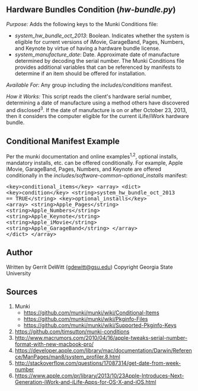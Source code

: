 Hardware Bundles Condition (_hw-bundle.py_)
----------
*Purpose:* Adds the following keys to the Munki Conditions file:
* _system_hw_bundle_oct_2013_: Boolean.  Indicates whether the system is eligible for current versions of iMovie, GarageBand, Pages, Numbers, and Keynote by virtue of having a hardware bundle license.
* _system_manufacture_date_: Date.  Approximate date of manufacture determined by decoding the serial number.
The Munki Conditions file provides additional variables that can be referenced by manifests to determine if an item should be offered for installation.

*Available For:* Any group including the _includes/conditions_ manifest.

*How it Works:*  This script reads the client's hardware serial number, determining a date of manufacture using a method others have discovered and disclosed<sup>3</sup>.  If the date of manufacture is on or after October 23, 2013, then it considers the computer eligible for the current iLife/iWork hardware bundle.

Conditional Manifest Example
----------
Per the munki documentation and online examples<sup>1,2</sup>, optional installs, mandatory installs, etc. can be offered conditionally.  For example, Apple iMovie, GarageBand, Pages, Numbers, and Keynote are offered conditionally in the _includes/software-common-optional_installs_ manifest:<pre>
	&lt;key>conditional_items&lt;/key>
	&lt;array&gt;
		&lt;dict&gt;
		&lt;key&gt;condition&lt;/key&gt;
		&lt;string&gt;system_hw_bundle_oct_2013 == TRUE&lt;/string&gt;
		&lt;key&gt;optional_installs&lt;/key&gt;
		&lt;array&gt;
                	&lt;string&gt;Apple_Pages&lt;/string&gt;
             		&lt;string&gt;Apple_Numbers&lt;/string&gt;
 		            &lt;string&gt;Apple_Keynote&lt;/string&gt;
        	        &lt;string&gt;Apple_iMovie&lt;/string&gt;
	                &lt;string&gt;Apple_GarageBand&lt;/string&gt;
		&lt;/array&gt;
		&lt;/dict&gt;
        &lt;/array&gt;
</pre>

Author
----------
Written by Gerrit DeWitt (gdewitt@gsu.edu)
Copyright Georgia State University

Sources
----------
1. Munki
   * https://github.com/munki/munki/wiki/Conditional-Items
   * https://github.com/munki/munki/wiki/Pkginfo-Files
   * https://github.com/munki/munki/wiki/Supported-Pkginfo-Keys
2. https://github.com/timsutton/munki-conditions
3. http://www.macrumors.com/2010/04/16/apple-tweaks-serial-number-format-with-new-macbook-pro/
4. https://developer.apple.com/library/mac/documentation/Darwin/Reference/ManPages/man8/system_profiler.8.html
5. http://stackoverflow.com/questions/17087314/get-date-from-week-number
6. https://www.apple.com/pr/library/2013/10/23Apple-Introduces-Next-Generation-iWork-and-iLife-Apps-for-OS-X-and-iOS.html